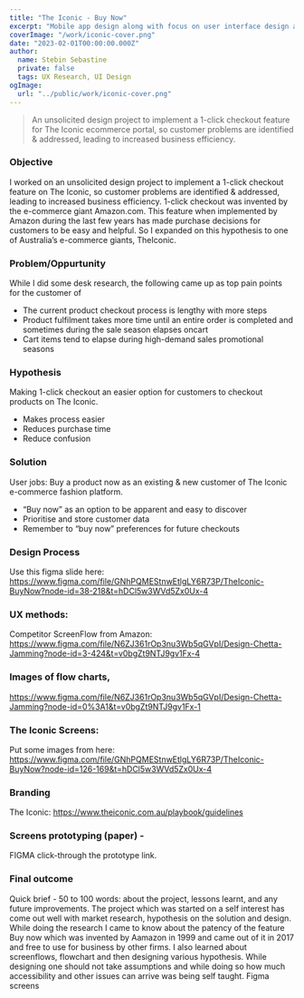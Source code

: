 ```yaml
---
title: "The Iconic - Buy Now"
excerpt: "Mobile app design along with focus on user interface design and development for web application"
coverImage: "/work/iconic-cover.png"
date: "2023-02-01T00:00:00.000Z"
author:
  name: Stebin Sebastine
  private: false
  tags: UX Research, UI Design
ogImage:
  url: "../public/work/iconic-cover.png"
---
```


> An unsolicited design project to implement a 1-click checkout feature for The Iconic ecommerce portal, so customer problems are identified & addressed, leading to increased business efficiency.

### Objective

I worked on an unsolicited design project to implement a 1-click checkout feature on The Iconic, so customer problems are identified & addressed, leading to increased business efficiency. 1-click checkout was invented by the e-commerce giant Amazon.com. This feature when implemented by Amazon during the last few years has made purchase decisions for customers to be easy and helpful. So I expanded on this hypothesis to one of Australia’s e-commerce giants, TheIconic.

### Problem/Oppurtunity

While I did some desk research, the following came up as top pain points for the customer of

- The current product checkout process is lengthy with more steps
- Product fulfilment takes more time until an entire order is completed and sometimes during the sale season elapses oncart
- Cart items tend to elapse during high-demand sales promotional seasons

### Hypothesis

Making 1-click checkout an easier option for customers to checkout products on The Iconic.

- Makes process easier
- Reduces purchase time
- Reduce confusion

### Solution

User jobs:
Buy a product now as an existing & new customer of The Iconic e-commerce fashion platform.

- “Buy now” as an option to be apparent and easy to discover
- Prioritise and store customer data
- Remember to “buy now” preferences for future checkouts

### Design Process

Use this figma slide here: https://www.figma.com/file/GNhPQMEStnwEtlgLY6R73P/TheIconic-BuyNow?node-id=38-218&t=hDCl5w3WVd5Zx0Ux-4

### UX methods:

Competitor ScreenFlow from Amazon:
https://www.figma.com/file/N6ZJ361rOp3nu3Wb5qGVpI/Design-Chetta-Jamming?node-id=3-424&t=v0bgZt9NTJ9gv1Fx-4

### Images of flow charts,

https://www.figma.com/file/N6ZJ361rOp3nu3Wb5qGVpI/Design-Chetta-Jamming?node-id=0%3A1&t=v0bgZt9NTJ9gv1Fx-1

### The Iconic Screens:

Put some images from here: https://www.figma.com/file/GNhPQMEStnwEtlgLY6R73P/TheIconic-BuyNow?node-id=126-169&t=hDCl5w3WVd5Zx0Ux-4

### Branding

The Iconic: https://www.theiconic.com.au/playbook/guidelines

### Screens prototyping (paper) -

FIGMA click-through the prototype link.

### Final outcome

Quick brief - 50 to 100 words: about the project, lessons learnt, and any future improvements.
The project which was started on a self interest has come out well with market research, hypothesis on the solution and design. While doing the research I came to know about the patency of the feature Buy now which was invented by Aamazon in 1999 and came out of it in 2017 and free to use for business by other firms. I also learned about screenflows, flowchart and then designing various hypothesis. While designing one should not take assumptions and while doing so how much accessibility and other issues can arrive was being self taught.
Figma screens

